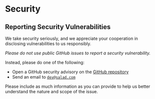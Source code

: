 # Security

## Reporting Security Vulnerabilities

We take security seriously, and we appreciate your cooperation in disclosing vulnerabilities to us responsibly.

_Please do not use public GitHub issues to report a security vulnerability._

Instead, please do one of the following:

- Open a GitHub security advisory on the [GitHub repository](https://github.com/SaladTechnologies/salad-cloud-sdk-go/security/advisories/new)
- Send an email to [`dev@salad.com`](mailto:dev@salad.com)

Please include as much information as you can provide to help us better understand the nature and scope of the issue.
